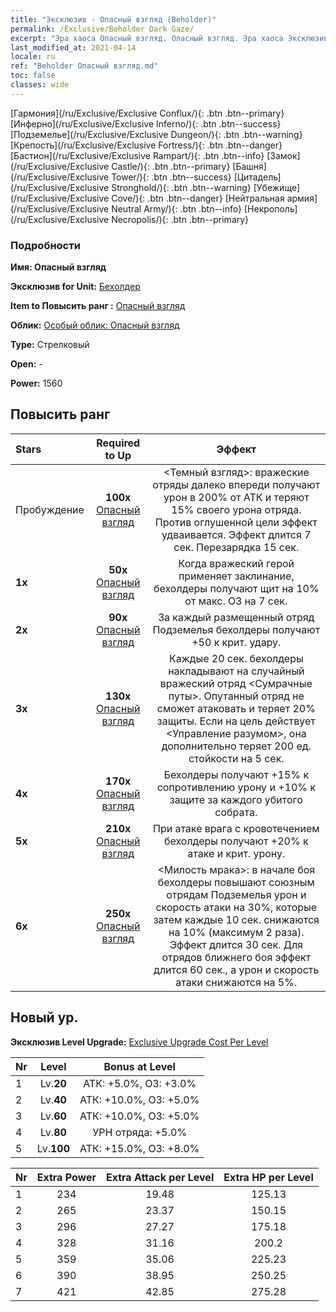 ```yaml
---
title: "Эксклюзив - Опасный взгляд (Beholder)"
permalink: /Exclusive/Beholder Dark Gaze/
excerpt: "Эра хаоса Опасный взгляд. Опасный взгляд. Эра хаоса Эксклюзив Опасный взгляд. Бехолдер Эксклюзив."
last_modified_at: 2021-04-14
locale: ru
ref: "Beholder Опасный взгляд.md"
toc: false
classes: wide
---
```

 [Гармония](/ru/Exclusive/Exclusive Conflux/){: .btn .btn--primary} [Инферно](/ru/Exclusive/Exclusive Inferno/){: .btn .btn--success} [Подземелье](/ru/Exclusive/Exclusive Dungeon/){: .btn .btn--warning} [Крепость](/ru/Exclusive/Exclusive Fortress/){: .btn .btn--danger} [Бастион](/ru/Exclusive/Exclusive Rampart/){: .btn .btn--info} [Замок](/ru/Exclusive/Exclusive Castle/){: .btn .btn--primary} [Башня](/ru/Exclusive/Exclusive Tower/){: .btn .btn--success} [Цитадель](/ru/Exclusive/Exclusive Stronghold/){: .btn .btn--warning} [Убежище](/ru/Exclusive/Exclusive Cove/){: .btn .btn--danger} [Нейтральная армия](/ru/Exclusive/Exclusive Neutral Army/){: .btn .btn--info} [Некрополь](/ru/Exclusive/Exclusive Necropolis/){: .btn .btn--primary} 

### Подробности
 **Имя: Опасный взгляд** 

 **Эксклюзив for Unit:** [Бехолдер](/ru/units/Beholder/) 

 **Item to Повысить ранг :** [Опасный взгляд](/ru/Items/con_990/)

 **Облик:** [Особый облик: Опасный взгляд](/ru/Items/con_658/)

 **Type:** Стрелковый

 **Open:** -

 **Power:** 1560

## Повысить ранг 

  |     Stars    |  Required to Up | Эффект |
  |:-------------|:---------------:|:---------------:|
  |  Пробуждение  | **100x** [Опасный взгляд](/ru/Items/con_990/) | <Темный взгляд>: вражеские отряды далеко впереди получают урон в 200% от АТК и теряют 15% своего урона отряда. Против оглушенной цели эффект удваивается. Эффект длится 7 сек. Перезарядка 15 сек. |
  | **1x** <i class="fas fa-star"/> | **50x** [Опасный взгляд](/ru/Items/con_990/) | Когда вражеский герой применяет заклинание, бехолдеры получают щит на 10% от макс. ОЗ на 7 сек. |
  | **2x** <i class="fas fa-star"/> | **90x** [Опасный взгляд](/ru/Items/con_990/) | За каждый размещенный отряд Подземелья бехолдеры получают +50 к крит. удару. |
  | **3x** <i class="fas fa-star"/> | **130x** [Опасный взгляд](/ru/Items/con_990/) | Каждые 20 сек. бехолдеры накладывают на случайный вражеский отряд <Сумрачные путы>. Опутанный отряд не сможет атаковать и теряет 20% защиты. Если на цель действует <Управление разумом>, она дополнительно теряет 200 ед. стойкости на 5 сек. |
  | **4x** <i class="fas fa-star"/> | **170x** [Опасный взгляд](/ru/Items/con_990/) | Бехолдеры получают +15% к сопротивлению урону и +10% к защите за каждого убитого собрата. |
  | **5x** <i class="fas fa-star"/> | **210x** [Опасный взгляд](/ru/Items/con_990/) | При атаке врага с кровотечением бехолдеры получают +20% к атаке и крит. урону. |
  | **6x** <i class="fas fa-star"/> | **250x** [Опасный взгляд](/ru/Items/con_990/) | <Милость мрака>: в начале боя бехолдеры повышают союзным отрядам Подземелья урон и скорость атаки на 30%, которые затем каждые 10 сек. снижаются на 10% (максимум 2 раза). Эффект длится 30 сек. Для отрядов ближнего боя эффект длится 60 сек., а урон и скорость атаки снижаются на 5%. |


## Новый ур.
 **Эксклюзив Level Upgrade:** [Exclusive Upgrade Cost Per Level](/Exclusive/ExclusiveUpgradeCostPerLevel/)

  |  Nr  |   Level  | Bonus at Level |
  |:-----|:--------:|:--------------:|
  | 1 | Lv.**20** | АТК: +5.0%, ОЗ: +3.0% |
  | 2 | Lv.**40** | АТК: +10.0%, ОЗ: +5.0% |
  | 3 | Lv.**60** | АТК: +10.0%, ОЗ: +5.0% |
  | 4 | Lv.**80** | УРН отряда: +5.0% |
  | 5 | Lv.**100** | АТК: +15.0%, ОЗ: +8.0% |


  |  Nr  |  Extra Power | Extra Attack per Level | Extra HP per Level |
  |:-----|:--------:|:--------:|:--------:|
  | 1 | 234 | 19.48 | 125.13 |
  | 2 | 265 | 23.37 | 150.15 |
  | 3 | 296 | 27.27 | 175.18 |
  | 4 | 328 | 31.16 | 200.2 |
  | 5 | 359 | 35.06 | 225.23 |
  | 6 | 390 | 38.95 | 250.25 |
  | 7 | 421 | 42.85 | 275.28 |


